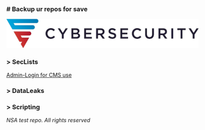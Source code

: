 ### # Backup ur repos for save
![screenshot of sample](logo/cybersec.jpeg)
### > SecLists
[Admin-Login for CMS use](https://github.com/SKDCO/skdco.github.io/tree/main/files/admin-login-jsql-injection)
### > DataLeaks
### > Scripting


 *NSA test repo. All rights reserved*
 
<!--
**SKDCO/SKDCO** is a ✨ _special_ ✨ repository because its `README.md` (this file) appears on your GitHub profile.

Here are some ideas to get you started:

- 🔭 I’m currently working on ...
- 🌱 I’m currently learning ...
- 👯 I’m looking to collaborate on ...
- 🤔 I’m looking for help with ...
- 💬 Ask me about ...
- 📫 How to reach me: ...
- 😄 Pronouns: ...
- ⚡ Fun fact: ...
-->
